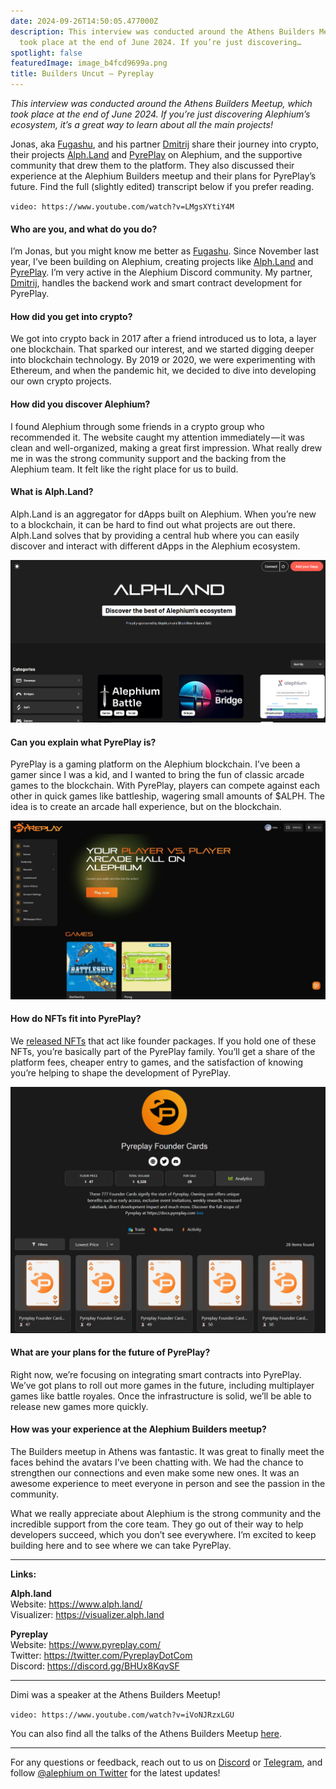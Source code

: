 ```yaml
---
date: 2024-09-26T14:50:05.477000Z
description: This interview was conducted around the Athens Builders Meetup, which
  took place at the end of June 2024. If you’re just discovering…
spotlight: false
featuredImage: image_b4fcd9699a.png
title: Builders Uncut — Pyreplay
---
```


_This interview was conducted around the Athens Builders Meetup, which took place at the end of June 2024. If you’re just discovering Alephium’s ecosystem, it’s a great way to learn about all the main projects!_

Jonas, aka <a href="https://x.com/fugashu_codes" >Fugashu</a>, and his partner <a href="https://x.com/notdimfred" >Dmitrij</a> share their journey into crypto, their projects <a href="http://Alph.Land" >Alph.Land</a> and <a href="https://www.pyreplay.com/" >PyrePlay</a> on Alephium, and the supportive community that drew them to the platform. They also discussed their experience at the Alephium Builders meetup and their plans for PyrePlay’s future. Find the full (slightly edited) transcript below if you prefer reading.

`video: https://www.youtube.com/watch?v=LMgsXYtiY4M`

#### Who are you, and what do you do?

I’m Jonas, but you might know me better as <a href="https://x.com/fugashu_codes" >Fugashu</a>. Since November last year, I’ve been building on Alephium, creating projects like <a href="http://alph.land" >Alph.Land</a> and <a href="https://www.pyreplay.com/" >PyrePlay</a>. I’m very active in the Alephium Discord community. My partner, <a href="https://x.com/notdimfred" >Dmitrij</a>, handles the backend work and smart contract development for PyrePlay.

#### How did you get into crypto?

We got into crypto back in 2017 after a friend introduced us to Iota, a layer one blockchain. That sparked our interest, and we started digging deeper into blockchain technology. By 2019 or 2020, we were experimenting with Ethereum, and when the pandemic hit, we decided to dive into developing our own crypto projects.

#### How did you discover Alephium?

I found Alephium through some friends in a crypto group who recommended it. The website caught my attention immediately — it was clean and well-organized, making a great first impression. What really drew me in was the strong community support and the backing from the Alephium team. It felt like the right place for us to build.

#### What is Alph.Land?

Alph.Land is an aggregator for dApps built on Alephium. When you’re new to a blockchain, it can be hard to find out what projects are out there. Alph.Land solves that by providing a central hub where you can easily discover and interact with different dApps in the Alephium ecosystem.

![](image_3eb2cfba9e.png)

#### Can you explain what PyrePlay is?

PyrePlay is a gaming platform on the Alephium blockchain. I’ve been a gamer since I was a kid, and I wanted to bring the fun of classic arcade games to the blockchain. With PyrePlay, players can compete against each other in quick games like battleship, wagering small amounts of \$ALPH. The idea is to create an arcade hall experience, but on the blockchain.

![](image_49d35898dc.jpg)

#### How do NFTs fit into PyrePlay?

We <a href="https://deadrare.io/collection/pyreplay-founder-cards" >released NFTs</a> that act like founder packages. If you hold one of these NFTs, you’re basically part of the PyrePlay family. You’ll get a share of the platform fees, cheaper entry to games, and the satisfaction of knowing you’re helping to shape the development of PyrePlay.

![](image_851b6bea33.png)

#### What are your plans for the future of PyrePlay?

Right now, we’re focusing on integrating smart contracts into PyrePlay. We’ve got plans to roll out more games in the future, including multiplayer games like battle royales. Once the infrastructure is solid, we’ll be able to release new games more quickly.

#### How was your experience at the Alephium Builders meetup?

The Builders meetup in Athens was fantastic. It was great to finally meet the faces behind the avatars I’ve been chatting with. We had the chance to strengthen our connections and even make some new ones. It was an awesome experience to meet everyone in person and see the passion in the community.

What we really appreciate about Alephium is the strong community and the incredible support from the core team. They go out of their way to help developers succeed, which you don’t see everywhere. I’m excited to keep building here and to see where we can take PyrePlay.

---

**Links:**

**Alph.land**  
Website: <a href="https://www.alph.land/"  rel="nofollow noopener">https://www.alph.land/</a>  
Visualizer: <a href="https://t.co/pUXfpQOUCp"  rel="noopener noreferrer nofollow noopener">https://visualizer.alph.land</a>

**Pyreplay**  
Website: <a href="https://www.pyreplay.com/"  rel="nofollow noopener">https://www.pyreplay.com/</a>  
Twitter: <a href="https://twitter.com/PyreplayDotCom"  rel="nofollow noopener">https://twitter.com/PyreplayDotCom</a>  
Discord: <a href="https://discord.gg/BHUx8KqvSF"  rel="nofollow noopener">https://discord.gg/BHUx8KqvSF</a>

---

Dimi was a speaker at the Athens Builders Meetup!

`video: https://www.youtube.com/watch?v=iVoNJRzxLGU`

You can also find all the talks of the Athens Builders Meetup <a href="/news/post/all-the-athens-meetup-presentations-f419195640ce" >here</a>.

---

For any questions or feedback, reach out to us on [Discord](/discord) or <a href="https://t.me/alephiumgroup" >Telegram</a>, and follow <a href="https://x.com/alephium" >@alephium on Twitter</a> for the latest updates!
